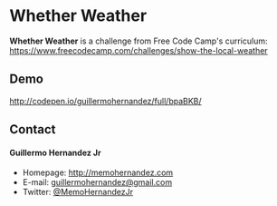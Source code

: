 Whether Weather
======
**Whether Weather** is a challenge from Free Code Camp's curriculum: https://www.freecodecamp.com/challenges/show-the-local-weather

## Demo
http://codepen.io/guillermohernandez/full/bpaBKB/

## Contact
#### Guillermo Hernandez Jr
* Homepage: http://memohernandez.com
* E-mail: guillermohernandez@gmail.com
* Twitter: [@MemoHernandezJr](https://twitter.com/MemoHernandezJr "MemoHernandezJr on Twitter")
